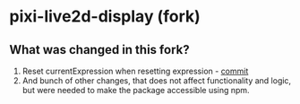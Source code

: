 # pixi-live2d-display (fork)

## What was changed in this fork?

1. Reset currentExpression when resetting expression - [commit](https://github.com/staropshq/pixi-live2d-display/commit/6fabc87a1aabb13a3c7d5bc1e128b7a32eea13b2)
2. And bunch of other changes, that does not affect functionality and logic, but were needed to make the package accessible using npm.